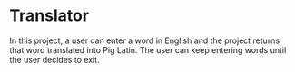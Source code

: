 # Translator

In this project, a user can enter a word in English and the project returns that word translated into Pig Latin.  The user can keep entering words until the user decides to exit.
